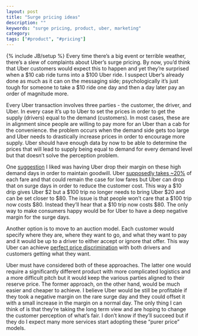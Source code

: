 ```yaml
---
layout: post
title: "Surge pricing ideas"
description: ""
keywords: "surge pricing, product, uber, marketing"
category:
tags: ["#product", "#pricing"]
---
```

{% include JB/setup %}
Every time there’s a big event or terrible weather, there’s a slew of complaints about Uber’s surge pricing. By now, you’d think that Uber customers would expect this to happen and yet they’re surprised when a $10 cab ride turns into a $100 Uber ride. I suspect Uber’s already done as much as it can on the messaging side; psychologically it’s just tough for someone to take a $10 ride one day and then a day later pay an order of magnitude more.

Every Uber transaction involves three parties - the customer, the driver, and Uber. In every case it’s up to Uber to set the prices in order to get the supply (drivers) equal to the demand (customers). In most cases, these are in alignment since people are willing to pay more for an Uber than a cab for the convenience. the problem occurs when the demand side gets too large and Uber needs to drastically increase prices in order to encourage more supply. Uber should have enough data by now to be able to determine the prices that will lead to supply being equal to demand for every demand level but that doesn’t solve the perception problem.

One <a href="http://continuations.com/post/70483387053/some-thoughts-on-surge-pricing#comment-1170534784" target="_blank">suggestion</a> I liked was having Uber drop their margin on these high demand days in order to maintain goodwill. Uber <a href="http://www.quora.com/Uber-1/What-percentage-cut-does-Uber-take-from-the-total-fare-cost-of-a-ride" target="_blank">supposedly takes ~20%</a> of each fare and that could remain the case for low fares but Uber can drop that on surge days in order to reduce the customer cost. This way a $10 drip gives Uber $2 but a $100 trip no longer needs to bring Uber $20 and can be set closer to $80. The issue is that people won’t care that a $100 trip now costs $80. Instead they’ll hear that a $10 trip now costs $80. The only way to make consumers happy would be for Uber to have a deep negative margin for the surge days.

Another option is to move to an auction model. Each customer would specify where they are, where they want to go, and what they want to pay and it would be up to a driver to either accept or ignore that offer. This way Uber can achieve <a href="https://en.wikipedia.org/wiki/Price_discrimination" target="_blank">perfect price discrimination</a> with both drivers and customers getting what they want.

Uber must have considered both of these approaches. The latter one would require a significantly different product with more complicated logistics and a more difficult pitch but it would keep the various parties aligned to their reserve price. The former approach, on the other hand, would be much easier and cheaper to achieve. I believe Uber would be still be profitable if they took a negative margin on the rare surge day and they could offset it with a small increase in the margin on a normal day. The only thing I can think of is that they’re taking the long term view and are hoping to change the customer perception of what’s fair. I don’t know if they’ll succeed but if they do I expect many more services start adopting these “purer price” models.